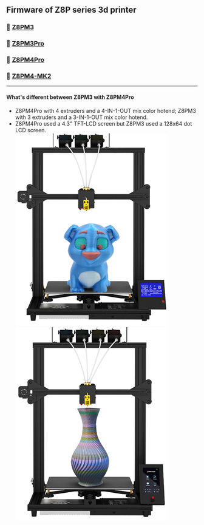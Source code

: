 ## Firmware of Z8P series 3d printer
### :file_folder: [Z8PM3](./Z8PM3/)
### :file_folder: [Z8PM3Pro](./Z8PM3Pro/)
### :file_folder: [Z8PM4Pro](./Z8PM4Pro/)
### :file_folder: [Z8PM4-MK2](./Z8PM4-MK2/)
----
#### What's different between Z8PM3 with Z8PM4Pro
- Z8PM4Pro with 4 extruders and a 4-IN-1-OUT mix color hotend; Z8PM3 with 3 extruders and a 3-IN-1-OUT mix color hotend.
- Z8PM4Pro used a 4.3" TFT-LCD screen but Z8PM3 used a 128x64 dot LCD screen.      
![](./Z8PM3.jpg)
![](./Z8PM4Pro.jpg)
